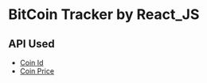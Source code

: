# BitCoin Tracker by React_JS

## API Used

-   [Coin Id](https://api.coinpaprika.com/v1/coins/btc-bitcoin)
-   [Coin Price](https://api.coinpaprika.com/v1/tickers/btc-bitcoin)
